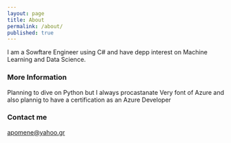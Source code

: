 ```yaml
---
layout: page
title: About
permalink: /about/
published: true
---
```


I am a Sowftare Engineer using C# and have depp interest on Machine Learning and Data Science.


### More Information

Planning to dive on Python but I always procastanate
Very font of Azure and also plannig to have a certification as an Azure Developer


### Contact me

[apomene@yahoo.gr](mailto:apomene@yahoo.gr)
